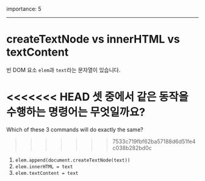 importance: 5

---

# createTextNode vs innerHTML vs textContent

빈 DOM 요소 `elem`과 `text`라는 문자열이 있습니다.

<<<<<<< HEAD
셋 중에서 같은 동작을 수행하는 명령어는 무엇일까요?
=======
Which of these 3 commands will do exactly the same?
>>>>>>> 7533c719fbf62ba57188d6d51fe4c038b282bd0c

1. `elem.append(document.createTextNode(text))`
2. `elem.innerHTML = text`
3. `elem.textContent = text`
